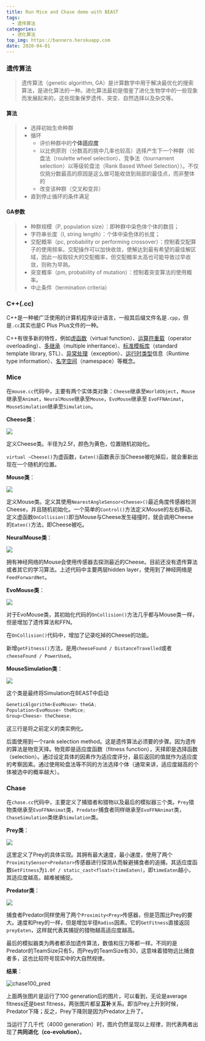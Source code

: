 ```yaml
---
title: Run Mice and Chase demo with BEAST
tags:
  - 遗传算法
categories: 
  - 进化算法
top_img: https://bannero.herokuapp.com
date: 2020-04-01
---
```


### 遗传算法

>遗传算法（genetic algorithm, GA）是计算数学中用于解决最优化的搜索算法，是进化算法的一种。进化算法最初是借鉴了进化生物学中的一些现象而发展起来的，这些现象保罗遗传、突变、自然选择以及杂交等。

#### 算法

> * 选择初始生命种群
> * 循环
>     * 评价种群中的**个体适应度**
>     * 以比例原则（分数高的挑中几率也较高）选择产生下一个种群（轮盘法（roulette wheel selection）、竞争法（tournament selection）以等级轮盘法（Rank Based Wheel Selection））。不仅仅挑分数最高的原因是这么做可能收敛到局部的最佳点，而非整体的
>     * 改变该种群（交叉和变异）
> * 直到停止循环的条件满足

<!-- more -->

#### GA参数

> * 种群规模（P, population size）：即种群中染色体个体的数目；
> * 字符串长度（I, string length）：个体中染色体的长度；
> * 交配概率（pc, probability or performing crossover）：控制着交配算子的使用频率。交配操作可以加快收敛，使解达到最有希望的最佳解区域，因此一般取较大的交配概率，但交配概率太高也可能导致过早收敛，则称为早熟。
> * 突变概率（pm, probability of mutation）：控制着突变算法的使用概率。
> * 中止条件（termination criteria）

### C++(.cc)

C++是一种被广泛使用的计算机程序设计语言，一般其后缀文件名是`.cpp`，但是`.cc`其实也是C Plus Plus文件的一种。

C++有很多新的特性，例如[虚函数](https://zh.wikipedia.org/wiki/虚函数)（virtual function）、[运算符重载](https://zh.wikipedia.org/wiki/运算符重载)（operator overloading）、[多继承](https://zh.wikipedia.org/wiki/多重继承)（multiple inheritance）、[标准模板库](https://zh.wikipedia.org/wiki/标准模板库)（standard template library, STL）、[异常处理](https://zh.wikipedia.org/wiki/异常处理)（exception）、[运行时类型](https://zh.wikipedia.org/wiki/RTTI)信息（Runtime type information）、[名字空间](https://zh.wikipedia.org/wiki/命名空间)（namespace）等概念。

### Mice

在`mouse.cc`代码中，主要有两个实体类对象：`Cheese`继承至`WorldObject`，`Mouse`继承至`Animat`，`NeuralMouse`继承至`Mouse`，`EvoMouse`继承至 `EvoFFNAnimat`，`MouseSimulation`继承至`Simulation`。

**Cheese类**：

![](https://raw.githubusercontent.com/HurleyJames/ImageHosting/master/image-20200402093326240.png)

定义Cheese类。半径为2.5f，颜色为黄色，位置随机初始化。

`virtual ~Cheese()`为虚函数，`Eaten()`函数表示当Cheese被吃掉后，就会重新出现在一个随机的位置。

**Mouse类**：

![](https://raw.githubusercontent.com/HurleyJames/ImageHosting/master/image-20200402093415951.png)

定义Mouse类。定义其使用`NearestAngleSensor<Cheese>()`最近角度传感器检测Cheese，并且随机初始化。一个简单的`Control()`方法定义Mouse的左右移动。定义虚函数`OnCollision()`即当Mouse与Cheese发生碰撞时，就会调用Cheese的`Eaten()`方法，即Cheese被吃。

**NeuralMouse类**：

![](https://raw.githubusercontent.com/HurleyJames/ImageHosting/master/image-20200402093457276.png)

拥有神经网络的Mouse会使用传感器去探测最近的Cheese。目前还没有遗传算法或者其它的学习算法。上述代码中主要两层hidden layer，使用到了神经网络是`FeedForwardNet`。

**EvoMouse类**：

![](https://raw.githubusercontent.com/HurleyJames/ImageHosting/master/image-20200402093558251.png)

对于EvoMouse类，其初始化代码的`OnCollision()`方法几乎都与Mouse类一样，但是增加了遗传算法和FFN。

在`OnCollision()`代码中，增加了记录吃掉的Cheese的功能。

新增`getFitness()`方法，是用`cheeseFound / DistanceTravelled`或者`cheeseFound / PowerUsed`。

**MouseSimulation类**：

![](https://raw.githubusercontent.com/HurleyJames/ImageHosting/master/image-20200402093629147.png)

这个类是最终将Simulation在BEAST中启动

```c++
GeneticAlgorithm<EvoMouse> theGA;
Population<EvoMouse> theMice;
Group<Cheese> theCheese;
```

这三行是将之前定义的类实例化。

后面使用到一个rank selection method。这是遗传算法必须要的步骤。因为遗传的算法是物竞天择。物竞即是适应度函数（fitness function），天择即是选择函数（selection）。通过设定具体的因素作为适应度评分，最后返回的值就作为适应度的考察因素。通过使用轮盘法等不同的方法选择个体（通常来讲，适应度越高的个体被选中的概率越大）。

### Chase

在`chase.cc`代码中，主要定义了捕猎者和猎物以及最后的模拟器三个类。`Prey`猎物类继承至`EvoFFNAnimat`类，`Predator`捕食者同样继承至`EvoFFNAnimat`类，`ChaseSimulation`类继承`Simulation`类。

**Prey类**：

![](https://raw.githubusercontent.com/HurleyJames/ImageHosting/master/image-20200402093716674.png)

这里定义了Prey的具体实现。其拥有最大速度，最小速度，使用了两个`ProximitySensor<Predator>`传感器进行探测从而躲避捕食者的追捕，其适应度函数`GetFitness`为`1.0f / static_cast<float>(timeEaten)`，即`timeEaten`越小，其适应度越高，越难被捕捉。

**Predator类**：

![](https://raw.githubusercontent.com/HurleyJames/ImageHosting/master/image-20200402093744558.png)

捕食者Predator同样使用了两个`Proximity<Prey>`传感器，但是范围比Prey的要大。速度和Prey的一样，但是增加半径`Radius`因素。它的`GetFitness`直接返回`preyEaten`，这样就代表其捕捉的猎物越高适应度越高。

最后的模拟器类为两者都添加遗传算法，数值和压力等都一样。不同的是Predator的TeamSize只有5，而Prey的TeamSize有30，这意味着猎物远比捕食者多，这也比较符号现实中的大自然规律。

**结果**：

![chase100_pred](https://raw.githubusercontent.com/HurleyJames/ImageHosting/master/chase100_pred.png)

上面两张图片是运行了100 generation后的图片，可以看到，无论是average fitness还是best fitness，两张图片都呈**互补**关系。即当Prey上升到时候，Predator下降；反之，Prey下降则是因为Predator上升了。

当运行了几千代（4000 generation）时，图片仍然呈现以上规律，则代表两者出现了**共同进化（co-evolution）**。











